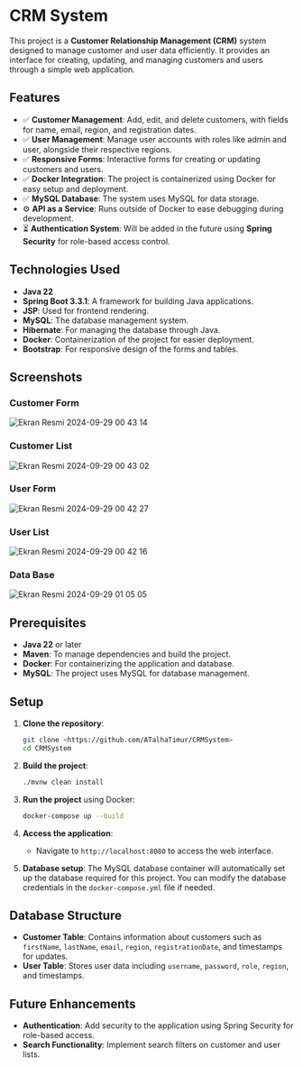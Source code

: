 # CRM System

This project is a **Customer Relationship Management (CRM)** system designed to manage customer and user data efficiently. It provides an interface for creating, updating, and managing customers and users through a simple web application.

## Features

- ✅ **Customer Management**: Add, edit, and delete customers, with fields for name, email, region, and registration dates.
- ✅ **User Management**: Manage user accounts with roles like admin and user, alongside their respective regions.
- ✅ **Responsive Forms**: Interactive forms for creating or updating customers and users.
- ✅ **Docker Integration**: The project is containerized using Docker for easy setup and deployment.
- ✅ **MySQL Database**: The system uses MySQL for data storage.
- ⚙️ **API as a Service**: Runs outside of Docker to ease debugging during development.
- ⏳ **Authentication System**: Will be added in the future using **Spring Security** for role-based access control.

## Technologies Used

- **Java 22**
- **Spring Boot 3.3.1**: A framework for building Java applications.
- **JSP**: Used for frontend rendering.
- **MySQL**: The database management system.
- **Hibernate**: For managing the database through Java.
- **Docker**: Containerization of the project for easier deployment.
- **Bootstrap**: For responsive design of the forms and tables.

## Screenshots

### Customer Form

![Ekran Resmi 2024-09-29 00 43 14](https://github.com/user-attachments/assets/91066f29-a94f-473b-ad0e-f818c7b87530)


### Customer List

![Ekran Resmi 2024-09-29 00 43 02](https://github.com/user-attachments/assets/80ec9bc0-ceaf-4979-a9db-4c35d7c0f654)


### User Form

![Ekran Resmi 2024-09-29 00 42 27](https://github.com/user-attachments/assets/926b49a8-7194-4cee-8de5-cf584911ff2b)


### User List

![Ekran Resmi 2024-09-29 00 42 16](https://github.com/user-attachments/assets/f22c9c77-e3e2-46dd-8e16-3a9ceb455c74)

### Data Base 

![Ekran Resmi 2024-09-29 01 05 05](https://github.com/user-attachments/assets/f1e7f4e4-5bae-405f-81cc-cff3b785b8e6)




## Prerequisites

- **Java 22** or later
- **Maven**: To manage dependencies and build the project.
- **Docker**: For containerizing the application and database.
- **MySQL**: The project uses MySQL for database management.

## Setup

1. **Clone the repository**:
   ```bash
   git clone <https://github.com/ATalhaTimur/CRMSystem>
   cd CRMSystem

2. **Build the project**:
   ```bash
   ./mvnw clean install
   ```

3. **Run the project** using Docker:
   ```bash
   docker-compose up --build
   ```

4. **Access the application**:
   - Navigate to `http://localhost:8080` to access the web interface.
   
5. **Database setup**:
   The MySQL database container will automatically set up the database required for this project. You can modify the database credentials in the `docker-compose.yml` file if needed.

## Database Structure

- **Customer Table**: Contains information about customers such as `firstName`, `lastName`, `email`, `region`, `registrationDate`, and timestamps for updates.
- **User Table**: Stores user data including `username`, `password`, `role`, `region`, and timestamps.

## Future Enhancements

- **Authentication**: Add security to the application using Spring Security for role-based access.
- **Search Functionality**: Implement search filters on customer and user lists.


   
